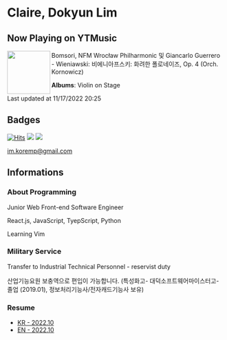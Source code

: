# Claire, Dokyun Lim

## Now Playing on YTMusic

[<img align="left" width="100" src="https://lh3.googleusercontent.com/Idnz715panYoiDX3dN_3D-et1zs6pwL8lxRM-3lpxm3Tig7VszKFwPXq4ZeV_QT_AJiNDVc8XIZZ-wXTBw">](https://music.youtube.com/watch?v=vdSpDfCgLBo)

Bomsori, NFM Wrocław Philharmonic 및 Giancarlo Guerrero - Wieniawski: 비에니아프스키: 화려한 폴로네이즈, Op. 4 (Orch. Kornowicz)

**Albums**: Violin on Stage

Last updated at 11/17/2022 20:25

## Badges

[![Hits](https://hits.seeyoufarm.com/api/count/incr/badge.svg?url=https%3A%2F%2Fgithub.com%2Fkoremp%2Fkormep&count_bg=%2379C83D&title_bg=%23555555&icon=&icon_color=%23E7E7E7&title=hits&edge_flat=false)](https://hits.seeyoufarm.com)
<a href="https://dev.to/koremp"><img src="https://img.shields.io/badge/dev.to-0A0A0A?style=for-the-badge&logo=devdotto&logoColor=white"/></a>
<a href="https://www.linkedin.com/in/koremp"><img src="https://img.shields.io/badge/LinkedIn-0077B5?style=flat-square&logo=linkedin&logoColor=white"/></a>

im.koremp@gmail.com

## Informations

### About Programming

Junior Web Front-end Software Engineer

React.js, JavaScript, TyepScript, Python

Learning Vim

### Military Service

Transfer to Industrial Technical Personnel - reservist duty

산업기능요원 보충역으로 편입이 가능합니다. (특성화고- 대덕소프트웨어마이스터고- 졸업 (2019.01), 정보처리기능사/전자캐드기능사 보유)

### Resume

* [KR - 2022.10](./resume/README.md)
* [EN - 2022.10](./resume/README.en.md)
